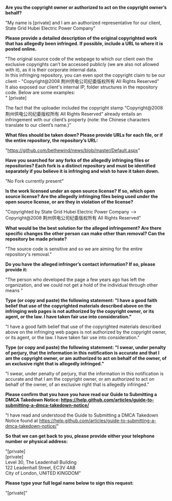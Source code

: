 **Are you the copyright owner or authorized to act on the copyright owner’s behalf?**  

"My name is [private] and I am an authorized representative for our client, State Grid Hubei Electric Power Company"

**Please provide a detailed description of the original copyrighted work that has allegedly been infringed. If possible, include a URL to where it is posted online.**  

 

"The original source code of the webpage to which our client own the exclusive copyrights can’t be accessed publicly (we are also not allowed with it), as it is their corporate internal data.   
In this infringing repository, you can even spot the copyright claim to be our client - "Copyright@2008 荆州供电公司纪委版权所有 All Rights Reserved"  
It also exposed our client's internal IP, folder structures in the repository code. Below are some examples:  
"
[private]  

The fact that the uploader included the copyright stamp “Copyright@2008荆州供电公司纪委版权所有 All Rights Reserved” already entails an infringement with our client’s property (note: the Chinese characters translate to our client’s name.)”  

 

**What files should be taken down? Please provide URLs for each file, or if the entire repository, the repository’s URL:**  

"https://github.com/bethewind/news/blob/master/Default.aspx"

**Have you searched for any forks of the allegedly infringing files or repositories? Each fork is a distinct repository and must be identified separately if you believe it is infringing and wish to have it taken down.**  

"No Fork currently present"

**Is the work licensed under an open source license? If so, which open source license? Are the allegedly infringing files being used under the open source license, or are they in violation of the license?**  

"Copyrighted by State Grid Hubei Electric Power Company --> Copyright@2008 荆州供电公司纪委版权所有 All Rights Reserved"

**What would be the best solution for the alleged infringement? Are there specific changes the other person can make other than removal? Can the repository be made private?**  

"The source code is sensitive and so we are aiming for the entire repository's removal."

**Do you have the alleged infringer’s contact information? If so, please provide it:**  

"The person who developed the page a few years ago has left the organization, and we could not get a hold of the individual through other means "

**Type (or copy and paste) the following statement: "I have a good faith belief that use of the copyrighted materials described above on the infringing web pages is not authorized by the copyright owner, or its agent, or the law. I have taken fair use into consideration."**  

"I have a good faith belief that use of the copyrighted materials described above on the infringing web pages is not authorized by the copyright owner, or its agent, or the law. I have taken fair use into consideration."

**Type (or copy and paste) the following statement: "I swear, under penalty of perjury, that the information in this notification is accurate and that I am the copyright owner, or am authorized to act on behalf of the owner, of an exclusive right that is allegedly infringed."**  

"I swear, under penalty of perjury, that the information in this notification is accurate and that I am the copyright owner, or am authorized to act on behalf of the owner, of an exclusive right that is allegedly infringed."

**Please confirm that you have you have read our Guide to Submitting a DMCA Takedown Notice: https://help.github.com/articles/guide-to-submitting-a-dmca-takedown-notice/**  

"I have read and understood the Guide to Submitting a DMCA Takedown Notice found at https://help.github.com/articles/guide-to-submitting-a-dmca-takedown-notice/"

**So that we can get back to you, please provide either your telephone number or physical address:**  

"[private]  
[private]  
Level 30, The Leadenhall Building  
122 Leadenhall Street, EC3V 4AB  
City of London, UNITED KINGDOM"  

**Please type your full legal name below to sign this request:**  

"[private]"
